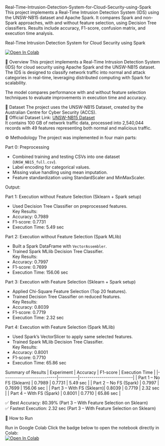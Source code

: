 Real-Time-Intrusion-Detection-System-for-Cloud-Security-using-Spark
This project implements a Real-Time Intrusion Detection System (IDS) using the UNSW-NB15 dataset and Apache Spark. It compares Spark and non-Spark approaches, with and without feature selection, using Decision Tree classifiers. Results include accuracy, F1-score, confusion matrix, and execution time analysis.


Real-Time Intrusion Detection System for Cloud Security using Spark

[![Open In Colab](https://colab.research.google.com/assets/colab-badge.svg)](https://colab.research.google.com/github/YourUserName/YourRepoName/blob/main/IDS_Project.ipynb)

📌 Overview
This project implements a Real-Time Intrusion Detection System (IDS) for cloud security using Apache Spark and the UNSW-NB15 dataset.  
The IDS is designed to classify network traffic into normal and attack categories in real-time, leveraging distributed computing with Spark for scalability.  

The model compares performance with and without feature selection techniques to evaluate improvements in execution time and accuracy.  

📂 Dataset
The project uses the UNSW-NB15 Dataset, created by the Australian Centre for Cyber Security (ACCS).  
🔗 Official Dataset Link: [UNSW-NB15 Dataset](https://research.unsw.edu.au/projects/unsw-nb15-dataset)  
It contains 100 GB of network traffic data, processed into 2,540,044 records with 49 features representing both normal and malicious traffic.  

⚙️ Methodology
The project was implemented in four main parts:

Part 0: Preprocessing
- Combined training and testing CSVs into one dataset (`UNSW_NB15_full.csv`).  
- Label encoding for categorical values.  
- Missing value handling using mean imputation.  
- Feature standardization using StandardScaler and MinMaxScaler.  

Output:  

Part 1: Execution without Feature Selection (Sklearn + Spark setup)
- Used Decision Tree Classifier on preprocessed features.  
Key Results:  
- Accuracy: 0.7989 
- F1-score: 0.7731  
- Execution Time: 5.49 sec  

Part 2: Execution without Feature Selection (Spark MLlib)
- Built a Spark DataFrame with `VectorAssembler`.  
- Trained Spark MLlib Decision Tree Classifier.  
Key Results:  
- Accuracy: 0.7997 
- F1-score: 0.7699  
- Execution Time: 156.06 sec  

Part 3: Execution with Feature Selection (Sklearn + Spark setup)
- Applied Chi-Square Feature Selection (Top 20 features).  
- Trained Decision Tree Classifier on reduced features.  
Key Results:  
- Accuracy: 0.8039  
- F1-score: 0.7719  
- Execution Time: 2.32 sec  

Part 4: Execution with Feature Selection (Spark MLlib)
- Used Spark’s VectorSlicer to apply same selected features.  
- Trained Spark MLlib Decision Tree Classifier.  
Key Results:  
- Accuracy: 0.8001  
- F1-score: 0.7710  
- Execution Time: 65.86 sec  

Summary of Results
| Experiment                | Accuracy | F1-score | Execution Time |
|---------------------------|----------|---------------------------|
| Part 1 – No FS (Sklearn)  | 0.7989   | 0.7731   | 5.49 sec       |
| Part 2 – No FS (Spark)    | 0.7997   | 0.7699   | 156.06 sec     |
| Part 3 – With FS (Sklearn)| 0.8039   | 0.7719   | 2.32 sec       |
| Part 4 – With FS (Spark)  | 0.8001   | 0.7710   | 65.86 sec      |

✅ Best Accuracy: 80.39% (Part 3 – With Feature Selection on Sklearn)  
✅ Fastest Execution: 2.32 sec (Part 3 – With Feature Selection on Sklearn)  

🚀 How to Run

Run in Google Colab
Click the badge below to open the notebook directly in Colab:  
[![Open In Colab](https://colab.research.google.com/assets/colab-badge.svg)](https://colab.research.google.com/github/YourUserName/YourRepoName/blob/main/IDS_Project.ipynb)


